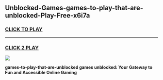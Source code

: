 
## Unblocked-Games-games-to-play-that-are-unblocked-Play-Free-x6i7a
<h3>
<a href="https://premium76.site?title=games-to-play-that-are-unblocked&ref=18A1">CLICK TO PLAY</a></h3>
<hr>

<h3>
<a href="https://premium76.site?title=games-to-play-that-are-unblocked&ref=18A1">CLICK 2 PLAY</a>
  
</h3>

<a href="https://premium76.site?title=games-to-play-that-are-unblocked&ref=18A1"><img src="https://clearcache.store/games.png"></a>


**games-to-play-that-are-unblocked games unblocked: Your Gateway to Fun and Accessible Online Gaming**
